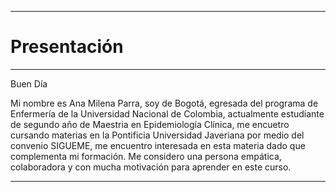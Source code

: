 ________________________
# Presentación
____________________

Buen Día

Mi nombre es Ana Milena Parra, soy de Bogotá, egresada del programa de Enfermería de la Universidad Nacional de Colombia, actualmente estudiante de segundo año de Maestria en Epidemiología Clínica, me encuetro cursando materias en la Pontificia Universidad Javeriana por medio del convenio SIGUEME, me encuentro interesada en esta materia dado que complementa mi formación. Me considero una persona empática,  colaboradora y  con mucha motivación para aprender en este curso.
____________________________
